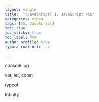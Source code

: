 ```yaml
---
layout: single
title:  "[JavaScript] 1. JavaScript 기초"
categories: video
tags: [CS, JavaScript]
toc: true
toc_sticky: true
toc_label: 목차
author_profile: true
typora-root-url: ../

---
```


console.log

var, let, const

typeof

Infinity

